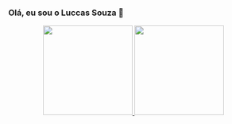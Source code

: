 ### Olá, eu sou o Luccas Souza 👋

<div align="center">
  <a href="https://github.com/luccassouzaa">
  <img height="180em" src="https://github-readme-stats.vercel.app/api?username=luccassouzaa&show_icons=true&theme=dark&include_all_commits=true&count_private=true"/>
  <img height="180em" src="https://github-readme-stats.vercel.app/api/top-langs/?username=luccassouzaa&layout=compact&langs_count=7&theme=light"/>
</div>
